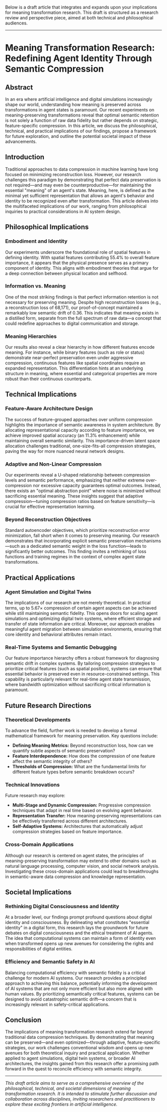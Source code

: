 Below is a draft article that integrates and expands upon your implications for meaning transformation research. This draft is structured as a research review and perspective piece, aimed at both technical and philosophical audiences.

---

# Meaning Transformation Research: Redefining Agent Identity Through Semantic Compression

## Abstract

In an era where artificial intelligence and digital simulations increasingly shape our world, understanding how meaning is preserved across transformations in agent states is paramount. Our recent experiments on meaning-preserving transformations reveal that optimal semantic retention is not solely a function of raw data fidelity but rather depends on strategic, feature-specific compression. In this article, we discuss the philosophical, technical, and practical implications of our findings, propose a framework for future exploration, and outline the potential societal impact of these advancements.

## Introduction

Traditional approaches to data compression in machine learning have long focused on minimizing reconstruction loss. However, our research challenges this paradigm by demonstrating that perfect data preservation is not required—and may even be counterproductive—for maintaining the essential "meaning" of an agent's state. Meaning, here, is defined as the minimal yet sufficient representation that allows an agent's behavior and identity to be recognized even after transformation. This article delves into the multifaceted implications of our work, ranging from philosophical inquiries to practical considerations in AI system design.

## Philosophical Implications

### Embodiment and Identity

Our experiments underscore the foundational role of spatial features in defining identity. With spatial features contributing 55.4% to overall feature importance, it appears that the physical presence serves as a primary component of identity. This aligns with embodiment theories that argue for a deep connection between physical location and selfhood.

### Information vs. Meaning

One of the most striking findings is that perfect information retention is not necessary for preserving meaning. Despite high reconstruction losses (e.g., a reconstruction loss of 68,171), our proof-of-concept maintained a remarkably low semantic drift of 0.36. This indicates that meaning exists in a distilled form, separate from the full spectrum of raw data—a concept that could redefine approaches to digital communication and storage.

### Meaning Hierarchies

Our results also reveal a clear hierarchy in how different features encode meaning. For instance, while binary features (such as role or status) demonstrate near-perfect preservation even under aggressive compression, continuous features like spatial coordinates require an expanded representation. This differentiation hints at an underlying structure in meaning, where essential and categorical properties are more robust than their continuous counterparts.

## Technical Implications

### Feature-Aware Architecture Design

The success of feature-grouped approaches over uniform compression highlights the importance of semantic awareness in system architecture. By allocating representational capacity according to feature importance, we achieve improved spatial accuracy (an 11.3% enhancement) while maintaining overall semantic similarity. This importance-driven latent space allocation challenges traditional, one-size-fits-all compression strategies, paving the way for more nuanced neural network designs.

### Adaptive and Non-Linear Compression

Our experiments reveal a U-shaped relationship between compression levels and semantic performance, emphasizing that neither extreme over-compression nor excessive capacity guarantees optimal outcomes. Instead, there exists an "optimal abstraction point" where noise is minimized without sacrificing essential meaning. These insights suggest that adaptive compression—tuning compression ratios based on feature sensitivity—is crucial for effective representation learning.

### Beyond Reconstruction Objectives

Standard autoencoder objectives, which prioritize reconstruction error minimization, fall short when it comes to preserving meaning. Our research demonstrates that incorporating explicit semantic preservation mechanisms—such as a dedicated semantic weight in the loss function—leads to significantly better outcomes. This finding invites a rethinking of loss functions and training regimes in the context of complex agent state transformations.

## Practical Applications

### Agent Simulation and Digital Twins

The implications of our research are not merely theoretical. In practical terms, up to 5.67× compression of certain agent aspects can be achieved while still maintaining semantic fidelity. This opens doors for scaling agent simulations and optimizing digital twin systems, where efficient storage and transfer of state information are critical. Moreover, our approach enables meaningful agent migration between simulation environments, ensuring that core identity and behavioral attributes remain intact.

### Real-Time Systems and Semantic Debugging

Our feature importance hierarchy offers a robust framework for diagnosing semantic drift in complex systems. By tailoring compression strategies to prioritize critical features (such as spatial position), systems can ensure that essential behavior is preserved even in resource-constrained settings. This capability is particularly relevant for real-time agent state transmission, where bandwidth optimization without sacrificing critical information is paramount.

## Future Research Directions

### Theoretical Developments

To advance the field, further work is needed to develop a formal mathematical framework for meaning preservation. Key questions include:
- **Defining Meaning Metrics:** Beyond reconstruction loss, how can we quantify subtle aspects of semantic preservation?
- **Feature Interdependence:** How does the compression of one feature affect the semantic integrity of others?
- **Thresholds of Compression:** What are the fundamental limits for different feature types before semantic breakdown occurs?

### Technical Innovations

Future research may explore:
- **Multi-Stage and Dynamic Compression:** Progressive compression techniques that adapt in real time based on evolving agent behavior.
- **Representation Transfer:** How meaning-preserving representations can be effectively transferred across different architectures.
- **Self-Adaptive Systems:** Architectures that automatically adjust compression strategies based on feature importance.

### Cross-Domain Applications

Although our research is centered on agent states, the principles of meaning-preserving transformation may extend to other domains such as natural language processing, computer vision, and social network analysis. Investigating these cross-domain applications could lead to breakthroughs in semantic-aware data compression and knowledge representation.

## Societal Implications

### Rethinking Digital Consciousness and Identity

At a broader level, our findings prompt profound questions about digital identity and consciousness. By delineating what constitutes "essential identity" in a digital form, this research lays the groundwork for future debates on digital consciousness and the ethical treatment of AI agents. The idea that computational systems can maintain a form of identity even when transformed opens up new avenues for considering the rights and responsibilities of digital entities.

### Efficiency and Semantic Safety in AI

Balancing computational efficiency with semantic fidelity is a critical challenge for modern AI systems. Our research provides a principled approach to achieving this balance, potentially informing the development of AI systems that are not only more efficient but also more aligned with human values. By prioritizing semantically critical features, systems can be designed to avoid catastrophic semantic drift—a concern that is increasingly relevant in safety-critical applications.

## Conclusion

The implications of meaning transformation research extend far beyond traditional data compression techniques. By demonstrating that meaning can be preserved—and even optimized—through adaptive, feature-specific strategies, our work challenges conventional wisdom and opens up new avenues for both theoretical inquiry and practical application. Whether applied to agent simulations, digital twin systems, or broader AI architectures, the insights gained from this research offer a promising path forward in the quest to reconcile efficiency with semantic integrity.

---

*This draft article aims to serve as a comprehensive overview of the philosophical, technical, and societal dimensions of meaning transformation research. It is intended to stimulate further discussion and collaboration across disciplines, inviting researchers and practitioners to explore these exciting frontiers in artificial intelligence.*